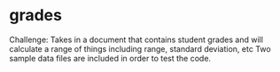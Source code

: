 # grades
Challenge: Takes in a document that contains student grades and will calculate a range of things including range, standard deviation, etc Two sample data files are included in order to test the code.
